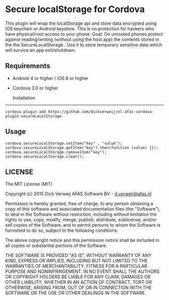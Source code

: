 Secure localStorage for Cordova
==========================
This plugin will wrap the localStorage api and store data encrypted using IOS keychain or Android keystore. This is no protection for hackers who have physical/root access to 
your phone. Goal: On unrooted phones protect against reading/writing (without using the host app) the contents stored in the the SecureLocalStorage..
Use it to store temporary sensitive data which will survice an app exit/shutdown. 

Requirements
-------------
- Android 4 or higher / iOS 6 or higher
- Cordova 3.0 or higher

    Installation
-------------
    cordova plugin add https://github.com/dickverweij/nl-afas-cordova-plugin-secureLocalStorage

Usage
------
    
    cordova.secureLocalStorage.setItem("key" , "value");
    cordova.secureLocalStorage.getItem("key").then(function (value) {});
    cordova.secureLocalStorage.removeItem("key");
    cordova.secureLocalStorage.clear();




LICENSE
--------
The MIT License (MIT)

Copyright (c) 2015 Dick Verweij AFAS Software BV - d.verweij@afas.nl


Permission is hereby granted, free of charge, to any person obtaining a copy of
this software and associated documentation files (the "Software"), to deal in
the Software without restriction, including without limitation the rights to
use, copy, modify, merge, publish, distribute, sublicense, and/or sell copies of
the Software, and to permit persons to whom the Software is furnished to do so,
subject to the following conditions:

The above copyright notice and this permission notice shall be included in all
copies or substantial portions of the Software.

THE SOFTWARE IS PROVIDED "AS IS", WITHOUT WARRANTY OF ANY KIND, EXPRESS OR
IMPLIED, INCLUDING BUT NOT LIMITED TO THE WARRANTIES OF MERCHANTABILITY, FITNESS
FOR A PARTICULAR PURPOSE AND NONINFRINGEMENT. IN NO EVENT SHALL THE AUTHORS OR
COPYRIGHT HOLDERS BE LIABLE FOR ANY CLAIM, DAMAGES OR OTHER LIABILITY, WHETHER
IN AN ACTION OF CONTRACT, TORT OR OTHERWISE, ARISING FROM, OUT OF OR IN
CONNECTION WITH THE SOFTWARE OR THE USE OR OTHER DEALINGS IN THE SOFTWARE.
